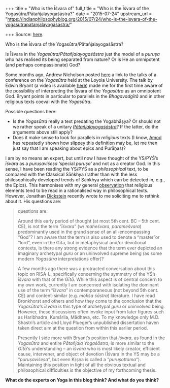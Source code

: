 +++
title = "Who is the Īśvara of"
full_title = "Who is the Īśvara of the Yogasūtra/Pātañjalayogaśāstra?"
date = "2015-07-24"
upstream_url = "https://indianphilosophyblog.org/2015/07/24/who-is-the-isvara-of-the-yogasutrapatanjalayogasastra/"

+++
Source: [here](https://indianphilosophyblog.org/2015/07/24/who-is-the-isvara-of-the-yogasutrapatanjalayogasastra/).

Who is the Īśvara of the Yogasūtra/Pātañjalayogaśāstra?

Is Īśvara in the *Yogasūtra/Pātañjalayogaśāstra* just the model of a
*puruṣa* who has realised its being separated from nature? Or is He an
omnipotent (and perhaps compassionate) God?  

Some months ago, Andrew Nicholson posted
[here](http://indianphilosophyblog.org/2015/04/25/thinking-with-the-yoga-sutra-translation-interpretation/)
a link to the talks of a conference on the *Yogasūtra* held at the
Loyola University. The talk by Edwin Bryant (a video is available
[here](https://www.youtube.com/watch?v=LepXJuxdRTc&index=17&list=PLGYpcz3VnuwnJ_964HXKKmSyByWtH93uW))
made me for the first time aware of the possibility of interpreting the
Īśvara of the *Yogasūtra* as an omnipotent God. Bryant points in
particular to parallels in the *Bhagavadgītā* and in other religious
texts coeval with the *Yogasūtra*.

Possible questions here:

-   Is the *Yogasūtra* really a text predating the Yogabhāṣya? Or should
    not we rather speak of a unitary
    *[Pātañjalayogaśāstra](http://indianphilosophyblog.org/2015/05/30/two-or-three-different-narratives-on-yoga-mima%e1%b9%83sa-visi%e1%b9%a3%e1%b9%adadvaita-vedanta-etc/)*?
    If the latter, do the arguments above still apply?
-   Does it make sense to look for parallels in *religious* texts (I
    know,
    [Amod](http://loveofallwisdom.com/blog/2010/01/on-body-ritual-among-the-nacirema/)
    has repeatedly shown how slippey this definition may be, let me then
    just say that I am speaking about epics and Purāṇas)?

I am by no means an expert, but until now I have thought of the YS/PYŚ’s
*īśvara* as a *puruṣaviśeṣa* ‘special *puruṣa*‘ and not as a creator
God. In this sense, I have been reading the YS/PYŚ as a *philosophical*
text, to be compared with the Classical Sāṅkhya (rather than with the
less philosophically developed trends of Sāṅkhya which can be detected
in, e.g., the Epics). This harmonises with my general
[observation](https://www.academia.edu/8544445/Systematizing_an_absent_category_discourses_on_nature_in_Pr%C4%81bh%C4%81kara_M%C4%ABm%C4%81%E1%B9%83s%C4%81)
that religious elements tend to be read in a rationalised way in
philosophical texts.  
However, Jonathan
[Dickstein](https://colorado.academia.edu/JonathanDickstein) recently
wrote to me soliciting me to rethink about it. His questions are:

> questions are:
>
> Around this early period of thought (at most 5th cent. BC – 5th cent.
> CE), is not the term “*īśvara*” (w/ *maheśvara*, *parameśvara*)
> predominantly used in the grand sense of an all-encompassing “God”? I
> am aware that the term is also used to denote a “master”or “lord”,
> even in the Gītā, but in metaphysical and/or devotional contexts, is
> there any strong evidence that the term ever depicted an imaginary
> archetypal *guru* or an uninvolved supreme being (as some modern
> *Yogasūtra* interpretations offer)?
>
> A few months ago there was a protracted conversation about this topic
> on RISA-L, specifically concerning the symmetry of the YŚ’s *īśvara*
> with that of the *Gītā*. While this aspect is of central concern to my
> own work, currently I am concerned with isolating the dominant use of
> the term “*īśvara*” in contemporaneous (not beyond 5th cent. CE) and
> content-similar (e.g. *mokśa śāstra*) literature. I have read
> Bronkhorst and others and how they come to the conclusion that the
> *Yogasūtra*‘s *īśvara* is this type of archetypal *guru* or uninvolved
> being. However, these discussions often invoke input from later
> figures such as Haribhadra, Kumārila, Mādhava, etc. To my knowledge
> only M.D. Shastri’s article and Lloyd Plueger’s unpublished
> dissertation haven taken direct aim at the question from within this
> earlier period.
>
> Presently I side more with Bryant’s position that *īśvara*, as found
> in the *Yogasūtra* and entire *Pātañjala Yogaśāstra*, is more similar
> to the *Gītā*‘s understanding – an *īśvara* who is most likely
> creator, efficient cause, intervener, and object of devotion (Īśvara
> in the YS may be a “*puruṣaviśeṣa*“, but even Kṛṣṇa is called a
> “*puruṣottama*“). Maintaining this position in light of all the
> obvious textual and philosophical difficulties is the objective of my
> forthcoming thesis.

**What do the experts on Yoga in this blog think? And what do you
think?**

